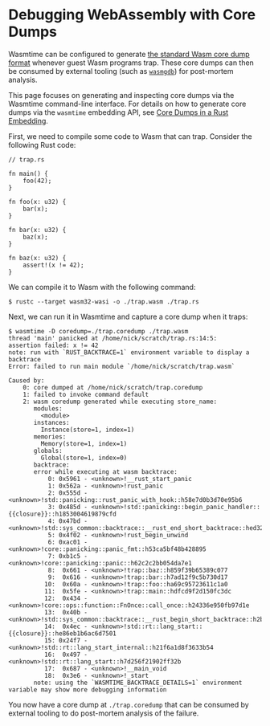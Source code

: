 # Debugging WebAssembly with Core Dumps

Wasmtime can be configured to generate [the standard Wasm core dump
format][spec] whenever guest Wasm programs trap. These core dumps can then be
consumed by external tooling (such as [`wasmgdb`][wasmgdb]) for post-mortem analysis.

This page focuses on generating and inspecting core dumps via the Wasmtime
command-line interface. For details on how to generate core dumps via the
`wasmtime` embedding API, see [Core Dumps in a Rust
Embedding](./examples-rust-core-dumps.md).

First, we need to compile some code to Wasm that can trap. Consider the
following Rust code:

```rust,no_run
// trap.rs

fn main() {
    foo(42);
}

fn foo(x: u32) {
    bar(x);
}

fn bar(x: u32) {
    baz(x);
}

fn baz(x: u32) {
    assert!(x != 42);
}
```

We can compile it to Wasm with the following command:

```shell-session
$ rustc --target wasm32-wasi -o ./trap.wasm ./trap.rs
```

Next, we can run it in Wasmtime and capture a core dump when it traps:

```shell-session
$ wasmtime -D coredump=./trap.coredump ./trap.wasm
thread 'main' panicked at /home/nick/scratch/trap.rs:14:5:
assertion failed: x != 42
note: run with `RUST_BACKTRACE=1` environment variable to display a backtrace
Error: failed to run main module `/home/nick/scratch/trap.wasm`

Caused by:
    0: core dumped at /home/nick/scratch/trap.coredump
    1: failed to invoke command default
    2: wasm coredump generated while executing store_name:
       modules:
         <module>
       instances:
         Instance(store=1, index=1)
       memories:
         Memory(store=1, index=1)
       globals:
         Global(store=1, index=0)
       backtrace:
       error while executing at wasm backtrace:
           0: 0x5961 - <unknown>!__rust_start_panic
           1: 0x562a - <unknown>!rust_panic
           2: 0x555d - <unknown>!std::panicking::rust_panic_with_hook::h58e7d0b3d70e95b6
           3: 0x485d - <unknown>!std::panicking::begin_panic_handler::{{closure}}::h1853004619879cfd
           4: 0x47bd - <unknown>!std::sys_common::backtrace::__rust_end_short_backtrace::hed32bc5557405634
           5: 0x4f02 - <unknown>!rust_begin_unwind
           6: 0xac01 - <unknown>!core::panicking::panic_fmt::h53ca5bf48b428895
           7: 0xb1c5 - <unknown>!core::panicking::panic::h62c2c2bb054da7e1
           8:  0x661 - <unknown>!trap::baz::h859f39b65389c077
           9:  0x616 - <unknown>!trap::bar::h7ad12f9c5b730d17
          10:  0x60a - <unknown>!trap::foo::ha69c95723611c1a0
          11:  0x5fe - <unknown>!trap::main::hdfcd9f2d150fc3dc
          12:  0x434 - <unknown>!core::ops::function::FnOnce::call_once::h24336e950fb97d1e
          13:  0x40b - <unknown>!std::sys_common::backtrace::__rust_begin_short_backtrace::h2b37384d2b1a57ff
          14:  0x4ec - <unknown>!std::rt::lang_start::{{closure}}::he86eb1b6ac6d7501
          15: 0x24f7 - <unknown>!std::rt::lang_start_internal::h21f6a1d8f3633b54
          16:  0x497 - <unknown>!std::rt::lang_start::h7d256f21902ff32b
          17:  0x687 - <unknown>!__main_void
          18:  0x3e6 - <unknown>!_start
       note: using the `WASMTIME_BACKTRACE_DETAILS=1` environment variable may show more debugging information
```

You now have a core dump at `./trap.coredump` that can be consumed by external
tooling to do post-mortem analysis of the failure.

[spec]: https://github.com/WebAssembly/tool-conventions/blob/main/Coredump.md
[wasmgdb]: https://github.com/xtuc/wasm-coredump/blob/main/bin/wasmgdb/README.md
